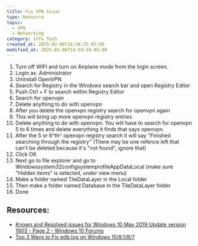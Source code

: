 ```yaml
---
title: Fix VPN Issue
type: Resource
topic:
  - VPN
  - Networking
category: Info Tech
created_at: 2025-02-06T14:58:25-05:00
modified_at: 2025-02-06T14:59:39-05:00
---
```


1.  Turn off WIFI and turn on Airplane mode from the login screen.
2.  Login as .Administrator
3.  Uninstall OpenVPN
4.  Search for Registry in the Windows search bar and open Registry Editor
5.  Push Ctrl + F to search within Registry Editor
6.  Search for openvpn
7.  Delete anything to do with openvpn
8.  After you delete the openvpn registry search for openvpn again
9.  This will bring up more openvpn registry entries
10. Delete anything to do with openvpn. You will have to search for openvpn 5 to 6 times and delete everything it finds that says openvpn.
11. After the 5 or 6^th^ openvpn registry search it will say "Finished searching through the registry" (There may be one refence left that can't be deleted because it's "not found", ignore that)
12. Click OK
13. Next go to file explorer and go to Windowssystem32configsystemprofileAppDataLocal (make sure "Hidden items" is selected, under view menu)
14. Make a folder named TileDataLayer in the Local folder
15. Then make a folder named Database in the TileDataLayer folder
16. Done

## Resources:
- [Known and Resolved issues for Windows 10 May 2019 Update version 1903 - Page 2 - Windows 10 Forums](https://www.tenforums.com/windows-10-news/133041-known-resolved-issues-windows-10-may-2019-update-version-1903-a-2.html#post1638963)
- [Top 3 Ways to Fix edb.log on Windows 10/8.1/8/7](https://www.4winkey.com/windows-tips/top-3-ways-to-fix-edb-log-on-windows-10-8-1-8-7.html)